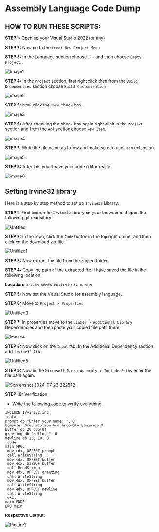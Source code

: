 # Assembly Language Code Dump

## HOW TO RUN THESE SCRIPTS:

**STEP 1:** Open up your Visual Studio 2022 (or any)

**STEP 2:** Now go to the `Creat New Project Menu`.

**STEP 3:** In the Language section choose `C++` and then choose `Empty Project`.

![image1](https://github.com/user-attachments/assets/b72971df-7412-4d11-8aee-3391d9d73c15)

**STEP 4:** In the `Project` section, first right click then from the `Build Dependencies` section choose `Build Customization`.

![image2](https://github.com/user-attachments/assets/f9db49ef-0809-44b8-b29f-387f76c12f25)

**STEP 5:** Now click the `masm` check box.

![image3](https://github.com/user-attachments/assets/849c3086-384f-44ce-9c5e-5119624f9190)

**STEP 6:** After checking the check box again right click in the `Project` section and from the `Add` section choose `New Item`.

![image4](https://github.com/user-attachments/assets/7b17fe63-5c73-46aa-beb1-d647c1c2c22c)

**STEP 7:** Write the file name as follow and make sure to use `.asm` extension.

![image5](https://github.com/user-attachments/assets/df6a79cd-c170-4b07-85b9-c8e046288bc0)


**STEP 8:** After this you'll have your code editor ready

![image6](https://github.com/user-attachments/assets/b3b2a4be-07de-4476-93a0-39ea190113bb)


## Setting Irvine32 library

Here is a step by step method to set up `Irvine32` Library.

**STEP 1:** First search for `Irvine32` library on your browser and open the following git repository.

![Untitled](https://github.com/user-attachments/assets/ff05359e-6812-40e1-b1cf-6cb520e4ddef)


**STEP 2:** In the repo, click the `Code` button in the top right corner and then click on the download zip file.

![Untitled1](https://github.com/user-attachments/assets/140e5420-51cd-4289-a13f-9130fef16f79)

**STEP 3:** Now extract the file from the zipped folder.

**STEP 4:** Copy the path of the extracted file. I have saved the file in the following location.

**Location:** `D:\4TH SEMESTER\Irvine32-master`

**STEP 5:** Now set the Visual Studio for assembly language.

**STEP 6:** Move to `Project > Properties`.

![Untitled3](https://github.com/user-attachments/assets/50eb644d-61bb-405e-a08a-bfb114d35c2b)

**STEP 7:** In properties move to the `Linker > Additional Library` Dependencies and then paste your copied file path there.

![image4](https://github.com/user-attachments/assets/e066f23c-e01c-429c-9b0d-990a2c674791)

**STEP 8:** Now click on the `Input` tab. In the Additional Dependency section add `irvine32.lib`.

![Untitled5](https://github.com/user-attachments/assets/a977fcc2-923a-4b25-a5e4-52b93327da64)

**STEP 9:** Now in the `Microsoft Macro Assembly > Include Paths` enter the file path again.

![Screenshot 2024-07-23 222542](https://github.com/user-attachments/assets/b743a6ac-4352-467e-9afb-fff555b46c43)


**STEP 10:** Verification

- Write the following code to verify everything.

```assembly
INCLUDE Irvine32.inc
.data
prompt db "Enter your name: ", 0
Computer Organization And Assembly Language 3
buffer db 20 dup(0)
greeting db "Hello, ", 0
newline db 13, 10, 0
.code
main PROC
 mov edx, OFFSET prompt
 call WriteString
 mov edx, OFFSET buffer
 mov ecx, SIZEOF buffer
 call ReadString
 mov edx, OFFSET greeting
 call WriteString
 mov edx, OFFSET buffer
 call WriteString
 mov edx, OFFSET newline
 call WriteString
 exit
main ENDP
END main
```

**Respective Output:**

![Picture2](https://github.com/user-attachments/assets/26b537c8-69e0-49bd-8558-af30371dcce6)
